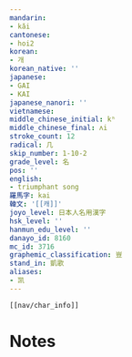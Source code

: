 ```yaml
---
mandarin:
- kǎi
cantonese:
- hoi2
korean:
- 개
korean_native: ''
japanese:
- GAI
- KAI
japanese_nanori: ''
vietnamese:
middle_chinese_initial: kʰ
middle_chinese_final: ʌi
stroke_count: 12
radical: 几
skip_number: 1-10-2
grade_level: 名
pos: ''
english:
- triumphant song
羅馬字: kai
韓文: '[[캐]]'
joyo_level: 日本人名用漢字
hsk_level: ''
hanmun_edu_level: ''
danayo_id: 8160
mc_id: 3716
graphemic_classification: 豈
stand_in: 凱歌
aliases:
- 凯
---
```

```meta-bind-embed
[[nav/char_info]]
```

# Notes
